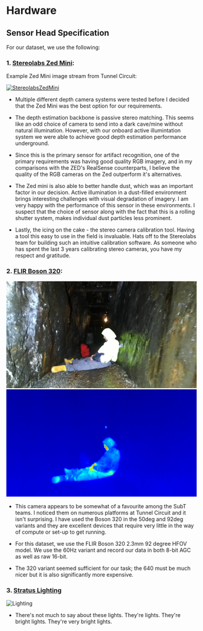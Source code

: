 # Hardware

## Sensor Head Specification

For our dataset, we use the following:

### 1. [Stereolabs Zed Mini](https://www.stereolabs.com/zed-mini/): 

Example Zed Mini image stream from Tunnel Circuit:

[![StereolabsZedMini](https://img.youtube.com/vi/mCiGOzolTfE/0.jpg)](https://www.youtube.com/watch?v=mCiGOzolTfE)

* Multiple different depth camera systems were tested before I decided that the Zed Mini was the best option for our requirements. 

* The depth estimation backbone is passive stereo matching. This seems like an odd choice of camera to send into a dark cave/mine without natural illumination. However, with our onboard active illumintation system we were able to achieve good depth estimation performance underground.

* Since this is the primary sensor for artifact recognition, one of the primary requirements was having good quality RGB imagery, and in my comparisons with the ZED's RealSense counterparts, I believe the quality of the RGB cameras on the Zed outperform it's alternatives.

* The Zed mini is also able to better handle dust, which was an important factor in our decision. Active illumination in a dust-filled environment brings interesting challenges with visual degradation of imagery. I am very happy with the performance of this sensor in these environments. I suspect that the choice of sensor along with the fact that this is a rolling shutter system, makes individual dust particles less prominent.

* Lastly, the icing on the cake - the stereo camera calibration tool. Having a tool this easy to use in the field is invaluable. Hats off to the Stereolabs team for building such an intuitive calibration software. As someone who has spent the last 3 years calibrating stereo cameras, you have my respect and gratitude.

### 2. [FLIR Boson 320](https://www.flir.com/products/boson/):

![RGBImage](/imgs/clr_rgb.png)
![Thermal](/imgs/img_thermal.png)

* This camera appears to be somewhat of a favourite among the SubT teams. I noticed them on numerous platforms at Tunnel Circuit and it isn't surprising. I have used the Boson 320 in the 50deg and 92deg variants and they are excellent devices that require very little in the way of compute or set-up to get running.

* For this dataset, we use the FLIR Boson 320 2.3mm 92 degree HFOV model. We use the 60Hz variant and record our data in both 8-bit AGC as well as raw 16-bit. 

* The 320 variant seemed sufficient for our task; the 640 must be much nicer but it is also significantly more expensive. 

### 3. [Stratus Lighting](https://www.stratusleds.com/aerial-leds)

![Lighting](/imgs/lighting.gif)

* There's not much to say about these lights. They're lights. They're bright lights. They're very bright lights.


